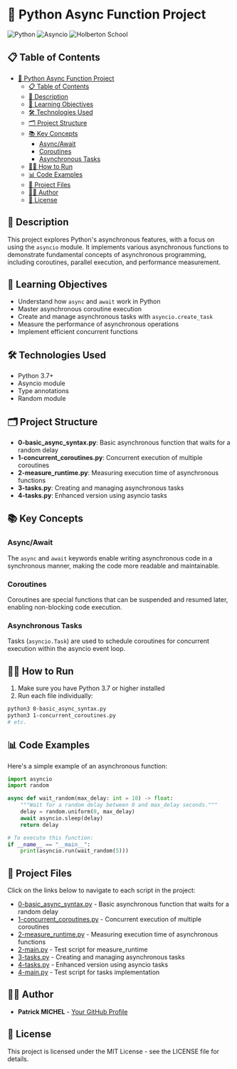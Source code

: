 # 🚀 Python Async Function Project

![Python](https://img.shields.io/badge/Python-3.7%2B-blue)
![Asyncio](https://img.shields.io/badge/Asyncio-Featured-green)
![Holberton School](https://img.shields.io/badge/Holberton-School-red)

## 📋 Table of Contents

- [🚀 Python Async Function Project](#-python-async-function-project)
  - [📋 Table of Contents](#-table-of-contents)
  - [📝 Description](#-description)
  - [🎯 Learning Objectives](#-learning-objectives)
  - [🛠️ Technologies Used](#️-technologies-used)
  - [🗂️ Project Structure](#️-project-structure)
  - [📚 Key Concepts](#-key-concepts)
    - [Async/Await](#asyncawait)
    - [Coroutines](#coroutines)
    - [Asynchronous Tasks](#asynchronous-tasks)
  - [🏃‍♂️ How to Run](#️-how-to-run)
  - [📊 Code Examples](#-code-examples)
  - [📁 Project Files](#-project-files)
  - [👨‍💻 Author](#-author)
  - [📄 License](#-license)

## 📝 Description

This project explores Python's asynchronous features, with a focus on using the `asyncio` module. It implements various asynchronous functions to demonstrate fundamental concepts of asynchronous programming, including coroutines, parallel execution, and performance measurement.

## 🎯 Learning Objectives

- Understand how `async` and `await` work in Python
- Master asynchronous coroutine execution
- Create and manage asynchronous tasks with `asyncio.create_task`
- Measure the performance of asynchronous operations
- Implement efficient concurrent functions

## 🛠️ Technologies Used

- Python 3.7+
- Asyncio module
- Type annotations
- Random module

## 🗂️ Project Structure

- **0-basic_async_syntax.py**: Basic asynchronous function that waits for a random delay
- **1-concurrent_coroutines.py**: Concurrent execution of multiple coroutines
- **2-measure_runtime.py**: Measuring execution time of asynchronous functions
- **3-tasks.py**: Creating and managing asynchronous tasks
- **4-tasks.py**: Enhanced version using asyncio tasks

## 📚 Key Concepts

### Async/Await

The `async` and `await` keywords enable writing asynchronous code in a synchronous manner, making the code more readable and maintainable.

### Coroutines

Coroutines are special functions that can be suspended and resumed later, enabling non-blocking code execution.

### Asynchronous Tasks

Tasks (`asyncio.Task`) are used to schedule coroutines for concurrent execution within the asyncio event loop.

## 🏃‍♂️ How to Run

1. Make sure you have Python 3.7 or higher installed
2. Run each file individually:

```bash
python3 0-basic_async_syntax.py
python3 1-concurrent_coroutines.py
# etc.
```

## 📊 Code Examples

Here's a simple example of an asynchronous function:

```python
import asyncio
import random

async def wait_random(max_delay: int = 10) -> float:
    """Wait for a random delay between 0 and max_delay seconds."""
    delay = random.uniform(0, max_delay)
    await asyncio.sleep(delay)
    return delay

# To execute this function:
if __name__ == "__main__":
    print(asyncio.run(wait_random(5)))
```

## 📁 Project Files

Click on the links below to navigate to each script in the project:

- [0-basic_async_syntax.py](./0-basic_async_syntax.py) - Basic asynchronous function that waits for a random delay
- [1-concurrent_coroutines.py](./1-concurrent_coroutines.py) - Concurrent execution of multiple coroutines
- [2-measure_runtime.py](./2-measure_runtime.py) - Measuring execution time of asynchronous functions
- [2-main.py](./2-main.py) - Test script for measure_runtime
- [3-tasks.py](./3-tasks.py) - Creating and managing asynchronous tasks
- [4-tasks.py](./4-tasks.py) - Enhanced version using asyncio tasks
- [4-main.py](./4-main.py) - Test script for tasks implementation

## 👨‍💻 Author

- **Patrick MICHEL** - [Your GitHub Profile](https://github.com/Pmichel74)

## 📄 License

This project is licensed under the MIT License - see the LICENSE file for details.